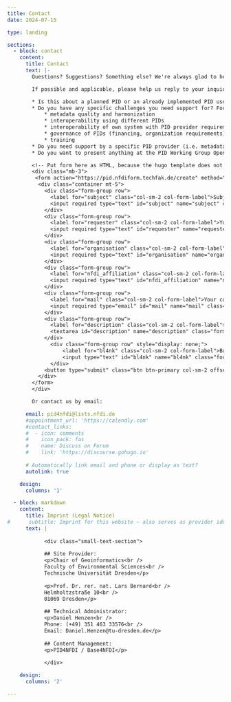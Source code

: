 ```yaml
---
title: Contact
date: 2024-07-15

type: landing

sections:
  - block: contact
    content:
      title: Contact
      text: |-
        Questions? Suggestions? Something else? We're always glad to hear from you.

        If possible and applicable, please help us reply to your inquiry in the best way possible, by giving us more information about your PID use case or context. For example, answer (some of) the following questions:

        * Is this about a planned PID or an already implemented PID use case or scenario?
        * Do you have any specific challenges you need support for? For example:
            * metadata quality and harmonization
            * interoperability using different PIDs
            * interoperability of own system with PID provider requirements
            * governance of PIDs (financing, organization requirements)
            * training
        * Do you need support by a specific PID provider (i.e. metadata interpretation, quality, completeness, reporting)?
        * Do you want to present anything at the PID Working Group OpenHour?

        <!-- Put form here as HTML, because the hugo template does not support custom URLs for contact forms.. -->
        <div class="mb-3">
         <form action="https://pid.nfdiform.techfak.de/create" method="post">
          <div class="container mt-5">
            <div class="form-group row">
              <label for="subject" class="col-sm-2 col-form-label">Subject:</label>
              <input required type="text" id="subject" name="subject" class="form-control col-sm-10" placeholder="Enter subject">
            </div>
            <div class="form-group row">
              <label for="requester" class="col-sm-2 col-form-label">Your name:</label>
              <input required type="text" id="requester" name="requester" class="form-control col-sm-10" placeholder="Enter your name">
            </div>
            <div class="form-group row">
              <label for="organisation" class="col-sm-2 col-form-label">Your organisation:</label>
              <input required type="text" id="organisation" name="organisation" class="form-control col-sm-10" placeholder="Enter the name of your organisation">
            </div>
            <div class="form-group row">
              <label for="nfdi_affiliation" class="col-sm-2 col-form-label">Your NFDI Consortium / Section (if applicable):</label>
              <input required type="text" id="nfdi_affiliation" name="nfdi_affiliation" class="form-control col-sm-10" placeholder="Enter your affiliation within NFDI">
            </div>
            <div class="form-group row">
              <label for="mail" class="col-sm-2 col-form-label">Your contact mail:</label>
              <input required type="email" id="mail" name="mail" class="form-control col-sm-10" placeholder="Enter your e-mail">
            </div>
            <div class="form-group row">
              <label for="description" class="col-sm-2 col-form-label">Detailed description of your enquiry:</label>
              <textarea id="description" name="description" class="form-control col-sm-10" rows="3"></textarea>
            </div>
              <div class="form-group row" style="display: none;">
                  <label for="bl4nk" class="col-sm-2 col-form-label">Bot check:</label>
                  <input type="text" id="bl4nk" name="bl4nk" class="form-control col-sm-10" placeholder="">
              </div>
            <button type="submit" class="btn btn-primary col-sm-2 offset-sm-5">Create Ticket</button>
          </div>
        </form>
        </div>

        Or contact us by email:

      email: pid4nfdi@lists.nfdi.de
      #appointment_url: 'https://calendly.com'
      #contact_links:
      #  - icon: comments
      #    icon_pack: fas
      #    name: Discuss on Forum
      #    link: 'https://discourse.gohugo.io'
    
      # Automatically link email and phone or display as text?
      autolink: true

    design:
      columns: '1'

  - block: markdown
    content:
      title: Imprint (Legal Notice)
#      subtitle: Imprint for this website – also serves as provider identification according to § 5 Digitale Dienste Gesetz (DDG)
      text: |
            
            <div class="small-text-section">
            
            ## Site Provider:
            <p>Chair of Geoinformatics<br />
            Faculty of Environmental Sciences<br />
            Technische Universität Dresden</p>
            
            <p>Prof. Dr. rer. nat. Lars Bernard<br />
            Helmholtzstraße 10<br />
            01069 Dresden</p>
            
            ## Technical Administrator:
            <p>Daniel Henzen<br />
            Phone: (+49) 351 463 33576<br />
            Email: Daniel.Henzen@tu-dresden.de</p>
            
            ## Content Management:
            <p>PID4NFDI / Base4NFDI</p>
            
            </div>

    design:
      columns: '2'

---
```

